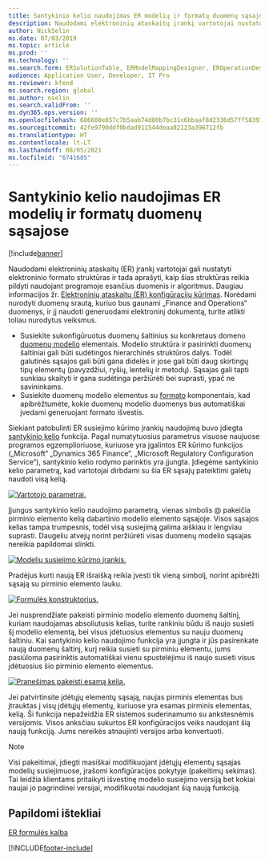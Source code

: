 ```yaml
---
title: Santykinio kelio naudojimas ER modelių ir formatų duomenų sąsajose
description: Naudodami elektroninių ataskaitų įrankį vartotojai nustatote elektroninio formato struktūras ir tada aprašote, kaip šias struktūras reikia pildyti.
author: NickSelin
ms.date: 07/03/2019
ms.topic: article
ms.prod: ''
ms.technology: ''
ms.search.form: ERSolutionTable, ERModelMappingDesigner, EROperationDesigner, ERExpressionDesignerFormula
audience: Application User, Developer, IT Pro
ms.reviewer: kfend
ms.search.region: global
ms.author: nselin
ms.search.validFrom: ''
ms.dyn365.ops.version: ''
ms.openlocfilehash: 686600e857c7b5aab74d80b7bc31c6bbaaf8d2336d57ff5839752d0ff33def84
ms.sourcegitcommit: 42fe9790ddf0bdad911544deaa82123a396712fb
ms.translationtype: HT
ms.contentlocale: lt-LT
ms.lasthandoff: 08/05/2021
ms.locfileid: "6741685"
---
```

# <a name="use-a-relative-path-in-data-bindings-of-er-models-and-formats"></a>Santykinio kelio naudojimas ER modelių ir formatų duomenų sąsajose

[!include[banner](../includes/banner.md)]

Naudodami elektroninių ataskaitų (ER) įrankį vartotojai gali nustatyti elektroninio formato struktūras ir tada aprašyti, kaip šias struktūras reikia pildyti naudojant programoje esančius duomenis ir algoritmus. Daugiau informacijos žr. [Elektroninių ataskaitų (ER) konfigūracijų kūrimas](electronic-reporting-configuration.md). Norėdami nurodyti duomenų srautą, kuriuo bus gaunami „Finance and Operations“ duomenys, ir jį naudoti generuodami elektroninį dokumentą, turite atlikti toliau nurodytus veiksmus.

- Susiekite sukonfigūruotus duomenų šaltinius su konkretaus domeno [duomenų modelio](general-electronic-reporting.md#data-model-and-model-mapping-components) elementais. Modelio struktūra ir pasirinkti duomenų šaltiniai gali būti sudėtingos hierarchinės struktūros dalys. Todėl galutinės sąsajos gali būti gana didelės ir jose gali būti daug skirtingų tipų elementų (pavyzdžiui, ryšių, lentelių ir metodų). Sąsajas gali tapti sunkiau skaityti ir gana sudėtinga peržiūrėti bei suprasti, ypač ne savininkams. 
- Susiekite duomenų modelio elementus su [formato](general-electronic-reporting.md#FormatComponentOutbound) komponentais, kad apibrėžtumėte, kokie duomenų modelio duomenys bus automatiškai įvedami generuojant formato išvestis.

Siekiant patobulinti ER susiejimo kūrimo įrankių naudojimą buvo įdiegta [santykinio kelio](er-formula-language.md#relative-path) funkcija. Pagal numatytuosius parametrus visuose naujuose programos egzemplioriuose, kuriuose yra įgalintos ER kūrimo funkcijos („Microsoft“ „Dynamics 365 Finance“, „Microsoft Regulatory Configuration Service“), santykinio kelio rodymo parinktis yra įjungta. Įdiegėme santykinio kelio parametrą, kad vartotojai dirbdami su šia ER sąsajų pateiktimi galėtų naudoti visą kelią.

[![Vartotojo parametrai.](./media/relative-path-01.png)](./media/relative-path-01.png)

 
Įjungus santykinio kelio naudojimo parametrą, vienas simbolis @ pakeičia pirminio elemento kelią dabartinio modelio elemento sąsajoje. Visos sąsajos kelias tampa trumpesnis, todėl visą susiejimą galima aiškiau ir lengviau suprasti. Daugeliu atvejų norint peržiūrėti visas duomenų modelio sąsajas nereikia papildomai slinkti.

[![Modelių susiejimo kūrimo įrankis.](./media/relative-path-02.png)](./media/relative-path-02.png)
 
Pradėjus kurti naują ER išraišką reikia įvesti tik vieną simbolį, norint apibrėžti sąsają su pirminio elemento lauku.

[![Formulės konstruktorius.](./media/relative-path-03.png)](./media/relative-path-03.png)
 
Jei nusprendžiate pakeisti pirminio modelio elemento duomenų šaltinį, kuriam naudojamas absoliutusis kelias, turite rankiniu būdu iš naujo susieti šį modelio elementą, bei visus įdėtuosius elementus su nauju duomenų šaltiniu. Kai santykinio kelio naudojimo funkcija yra įjungta ir jūs pasirenkate naują duomenų šaltinį, kurį reikia susieti su pirminiu elementu, jums pasiūloma pasirinktis automatiškai vienu spustelėjimu iš naujo susieti visus įdėtuosius šio pirminio elemento elementus.

[![Pranešimas pakeisti esamą kelią.](./media/relative-path-04.png)](./media/relative-path-04.png)
 
Jei patvirtinsite įdėtųjų elementų sąsają, naujas pirminis elementas bus įtrauktas į visų įdėtųjų elementų, kuriuose yra esamas pirminis elementas, kelią.
Ši funkcija nepažeidžia ER sistemos suderinamumo su ankstesnėmis versijomis. Visos anksčiau sukurtos ER konfigūracijos veiks naudojant šią naują funkciją. Jums nereikės atnaujinti versijos arba konvertuoti.

> [!NOTE]
> Visi pakeitimai, įdiegti masiškai modifikuojant įdėtųjų elementų sąsajas modelių susiejimuose, įrašomi konfigūracijos pokytyje (pakeitimų sekimas). Tai leidžia klientams pritaikyti išvestinę modelio susiejimo versiją bet kokiai naujai jo pagrindinei versijai, modifikuotai naudojant šią naują funkciją.

## <a name="additional-resources"></a>Papildomi ištekliai

[ER formulės kalba](er-formula-language.md)


[!INCLUDE[footer-include](../../../includes/footer-banner.md)]